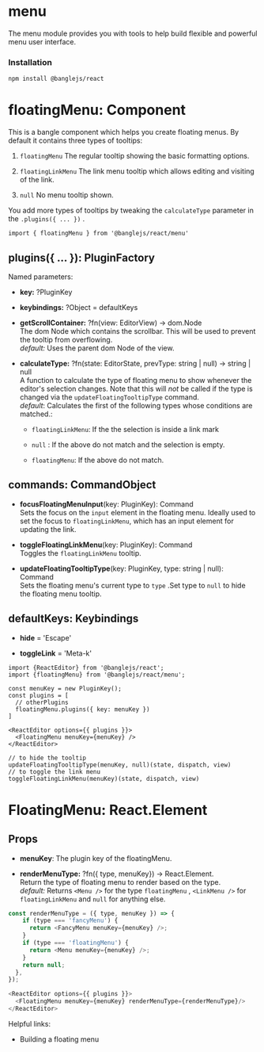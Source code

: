 # menu

The menu module provides you with tools to help build flexible and powerful menu user interface.

### Installation

```
npm install @banglejs/react
```

# floatingMenu: Component

This is a bangle component which helps you create floating menus. By default it contains three types of tooltips:

1. `floatingMenu` The regular tooltip showing the basic formatting options.

2. `floatingLinkMenu` The link menu tooltip which allows editing and visiting of the link.

3. `null` No menu tooltip shown.

You add more types of tooltips by tweaking the `calculateType` parameter in the `.plugins({ ... })` .

```
import { floatingMenu } from '@banglejs/react/menu'
```

## plugins({ ... }): PluginFactory

Named parameters:

- **key:** ?PluginKey

- **keybindings:** ?Object = defaultKeys

- **getScrollContainer:** ?fn(view: EditorView) -> dom.Node\
  The dom Node which contains the scrollbar. This will be used to prevent the tooltip from overflowing.\
  _default:_ Uses the parent dom Node of the view.

- **calculateType:** ?fn(state: EditorState, prevType: string | null) -> string | null\
  A function to calculate the type of floating menu to show whenever the editor's selection changes. Note that this will _not_ be called if the type is changed via the `updateFloatingTooltipType` command. \
  _default_: Calculates the first of the following types whose conditions are matched.:

  - `floatingLinkMenu`: If the the selection is inside a link mark

  - `null` : If the above do not match and the selection is empty.

  - `floatingMenu`: If the above do not match.

## commands: CommandObject

- **focusFloatingMenuInput**(key: PluginKey): Command\
  Sets the focus on the `input` element in the floating menu. Ideally used to set the focus to `floatingLinkMenu`, which has an input element for updating the link.

- **toggleFloatingLinkMenu**(key: PluginKey): Command\
  Toggles the `floatingLinkMenu` tooltip.

- **updateFloatingTooltipType**(key: PluginKey, type: string | null): Command\
  Sets the floating menu's current type to `type` .Set type to `null` to hide the floating menu tooltip.

## defaultKeys: Keybindings

- **hide** = 'Escape'

- **toggleLink** = 'Meta-k'

```
import {ReactEditor} from '@banglejs/react';
import {floatingMenu} from '@banglejs/react/menu';

const menuKey = new PluginKey();
const plugins = [
  // otherPlugins
  floatingMenu.plugins({ key: menuKey })
]

<ReactEditor options={{ plugins }}>
  <FloatingMenu menuKey={menuKey} />
</ReactEditor>

// to hide the tooltip
updateFloatingTooltipType(menuKey, null)(state, dispatch, view)
// to toggle the link menu
toggleFloatingLinkMenu(menuKey)(state, dispatch, view)
```

# FloatingMenu: React.Element

## Props

- **menuKey**: The plugin key of the floatingMenu.

- **renderMenuType:** ?fn({ type, menuKey}) -> React.Element. \
  Return the type of floating menu to render based on the type.\
  _default:_ Returns `<Menu />` for the type `floatingMenu` , `<LinkMenu />` for `floatingLinkMenu` and `null` for anything else.

```js
const renderMenuType = ({ type, menuKey }) => {
    if (type === 'fancyMenu') {
      return <FancyMenu menuKey={menuKey} />;
    }
    if (type === 'floatingMenu') {
      return <Menu menuKey={menuKey} />;
    }
    return null;
  },
});

<ReactEditor options={{ plugins }}>
  <FloatingMenu menuKey={menuKey} renderMenuType={renderMenuType}/>
</ReactEditor>
```

Helpful links:

- Building a floating menu
